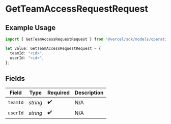 # GetTeamAccessRequestRequest

## Example Usage

```typescript
import { GetTeamAccessRequestRequest } from "@vercel/sdk/models/operations/getteamaccessrequest.js";

let value: GetTeamAccessRequestRequest = {
  teamId: "<id>",
  userId: "<id>",
};
```

## Fields

| Field              | Type               | Required           | Description        |
| ------------------ | ------------------ | ------------------ | ------------------ |
| `teamId`           | *string*           | :heavy_check_mark: | N/A                |
| `userId`           | *string*           | :heavy_check_mark: | N/A                |